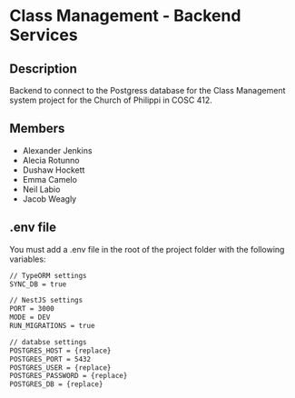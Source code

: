 # Class Management - Backend Services

## Description

Backend to connect to the Postgress database for the Class Management system project for the Church of Philippi in COSC 412.

## Members

- Alexander Jenkins
- Alecia Rotunno
- Dushaw Hockett
- Emma Camelo
- Neil Labio
- Jacob Weagly

## .env file
You must add a .env file in the root of the project folder with the following variables:
```txt
// TypeORM settings
SYNC_DB = true

// NestJS settings
PORT = 3000
MODE = DEV
RUN_MIGRATIONS = true

// databse settings
POSTGRES_HOST = {replace}
POSTGRES_PORT = 5432
POSTGRES_USER = {replace}
POSTGRES_PASSWORD = {replace}
POSTGRES_DB = {replace}
```